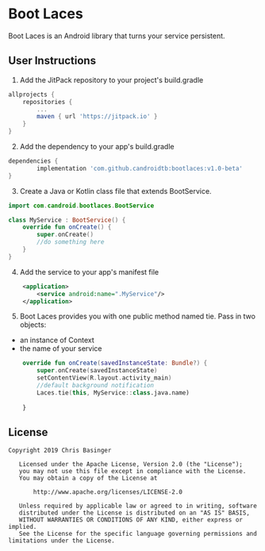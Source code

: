 # Boot Laces
Boot Laces is an Android library that turns your service persistent.
## User Instructions
1. Add the JitPack repository to your project's build.gradle
```gradle
allprojects {
	repositories {
		...
		maven { url 'https://jitpack.io' }
	}
}
```
2. Add the dependency to your app's build.gradle
```gradle
dependencies {
        implementation 'com.github.candroidtb:bootlaces:v1.0-beta'
}
```
3. Create a Java or Kotlin class file that extends BootService.
```kotlin
import com.candroid.bootlaces.BootService

class MyService : BootService() {
    override fun onCreate() {
        super.onCreate()
        //do something here
    }
}
```
4. Add the service to your app's manifest file
```xml
    <application>
        <service android:name=".MyService"/>
    </application>
```
5. Boot Laces provides you with one public method named tie. Pass in two objects: 
- an instance of Context  
- the name of your service  
```kotlin
    override fun onCreate(savedInstanceState: Bundle?) {
        super.onCreate(savedInstanceState)
        setContentView(R.layout.activity_main)
        //default background notification 
        Laces.tie(this, MyService::class.java.name)
       
    }
```

## License
```
Copyright 2019 Chris Basinger

   Licensed under the Apache License, Version 2.0 (the "License");
   you may not use this file except in compliance with the License.
   You may obtain a copy of the License at

       http://www.apache.org/licenses/LICENSE-2.0

   Unless required by applicable law or agreed to in writing, software
   distributed under the License is distributed on an "AS IS" BASIS,
   WITHOUT WARRANTIES OR CONDITIONS OF ANY KIND, either express or implied.
   See the License for the specific language governing permissions and
limitations under the License.
```
